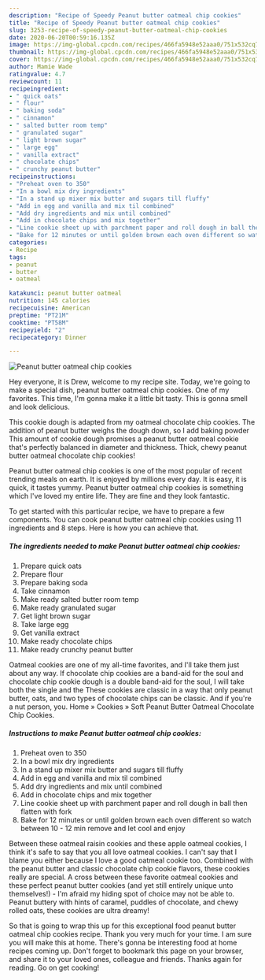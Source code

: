 ```yaml
---
description: "Recipe of Speedy Peanut butter oatmeal chip cookies"
title: "Recipe of Speedy Peanut butter oatmeal chip cookies"
slug: 3253-recipe-of-speedy-peanut-butter-oatmeal-chip-cookies
date: 2020-06-20T00:59:16.135Z
image: https://img-global.cpcdn.com/recipes/466fa5948e52aaa0/751x532cq70/peanut-butter-oatmeal-chip-cookies-recipe-main-photo.jpg
thumbnail: https://img-global.cpcdn.com/recipes/466fa5948e52aaa0/751x532cq70/peanut-butter-oatmeal-chip-cookies-recipe-main-photo.jpg
cover: https://img-global.cpcdn.com/recipes/466fa5948e52aaa0/751x532cq70/peanut-butter-oatmeal-chip-cookies-recipe-main-photo.jpg
author: Mamie Wade
ratingvalue: 4.7
reviewcount: 11
recipeingredient:
- " quick oats"
- " flour"
- " baking soda"
- " cinnamon"
- " salted butter room temp"
- " granulated sugar"
- " light brown sugar"
- " large egg"
- " vanilla extract"
- " chocolate chips"
- " crunchy peanut butter"
recipeinstructions:
- "Preheat oven to 350"
- "In a bowl mix dry ingredients"
- "In a stand up mixer mix butter and sugars till fluffy"
- "Add in egg and vanilla and mix til combined"
- "Add dry ingredients and mix until combined"
- "Add in chocolate chips and mix together"
- "Line cookie sheet up with parchment paper and roll dough in ball then flatten with fork"
- "Bake for 12 minutes or until golden brown each oven different so watch between 10 - 12 min remove and let cool and enjoy"
categories:
- Recipe
tags:
- peanut
- butter
- oatmeal

katakunci: peanut butter oatmeal 
nutrition: 145 calories
recipecuisine: American
preptime: "PT21M"
cooktime: "PT58M"
recipeyield: "2"
recipecategory: Dinner

---
```



![Peanut butter oatmeal chip cookies](https://img-global.cpcdn.com/recipes/466fa5948e52aaa0/751x532cq70/peanut-butter-oatmeal-chip-cookies-recipe-main-photo.jpg)

Hey everyone, it is Drew, welcome to my recipe site. Today, we're going to make a special dish, peanut butter oatmeal chip cookies. One of my favorites. This time, I'm gonna make it a little bit tasty. This is gonna smell and look delicious.

This cookie dough is adapted from my oatmeal chocolate chip cookies. The addition of peanut butter weighs the dough down, so I add baking powder This amount of cookie dough promises a peanut butter oatmeal cookie that&#39;s perfectly balanced in diameter and thickness. Thick, chewy peanut butter oatmeal chocolate chip cookies!

Peanut butter oatmeal chip cookies is one of the most popular of recent trending meals on earth. It is enjoyed by millions every day. It is easy, it is quick, it tastes yummy. Peanut butter oatmeal chip cookies is something which I've loved my entire life. They are fine and they look fantastic.


To get started with this particular recipe, we have to prepare a few components. You can cook peanut butter oatmeal chip cookies using 11 ingredients and 8 steps. Here is how you can achieve that.

<!--inarticleads1-->

##### The ingredients needed to make Peanut butter oatmeal chip cookies:

1. Prepare  quick oats
1. Prepare  flour
1. Prepare  baking soda
1. Take  cinnamon
1. Make ready  salted butter room temp
1. Make ready  granulated sugar
1. Get  light brown sugar
1. Take  large egg
1. Get  vanilla extract
1. Make ready  chocolate chips
1. Make ready  crunchy peanut butter


Oatmeal cookies are one of my all-time favorites, and I&#39;ll take them just about any way. If chocolate chip cookies are a band-aid for the soul and chocolate chip cookie dough is a double band-aid for the soul, I will take both the single and the These cookies are classic in a way that only peanut butter, oats, and two types of chocolate chips can be classic. And if you&#39;re a nut person, you. Home » Cookies » Soft Peanut Butter Oatmeal Chocolate Chip Cookies. 

<!--inarticleads2-->

##### Instructions to make Peanut butter oatmeal chip cookies:

1. Preheat oven to 350
1. In a bowl mix dry ingredients
1. In a stand up mixer mix butter and sugars till fluffy
1. Add in egg and vanilla and mix til combined
1. Add dry ingredients and mix until combined
1. Add in chocolate chips and mix together
1. Line cookie sheet up with parchment paper and roll dough in ball then flatten with fork
1. Bake for 12 minutes or until golden brown each oven different so watch between 10 - 12 min remove and let cool and enjoy


Between these oatmeal raisin cookies and these apple oatmeal cookies, I think it&#39;s safe to say that you all love oatmeal cookies. I can&#39;t say that I blame you either because I love a good oatmeal cookie too. Combined with the peanut butter and classic chocolate chip cookie flavors, these cookies really are special. A cross between these favorite oatmeal cookies and these perfect peanut butter cookies (and yet still entirely unique unto themselves!) - I&#39;m afraid my hiding spot of choice may not be able to. Peanut buttery with hints of caramel, puddles of chocolate, and chewy rolled oats, these cookies are ultra dreamy! 

So that is going to wrap this up for this exceptional food peanut butter oatmeal chip cookies recipe. Thank you very much for your time. I am sure you will make this at home. There's gonna be interesting food at home recipes coming up. Don't forget to bookmark this page on your browser, and share it to your loved ones, colleague and friends. Thanks again for reading. Go on get cooking!
